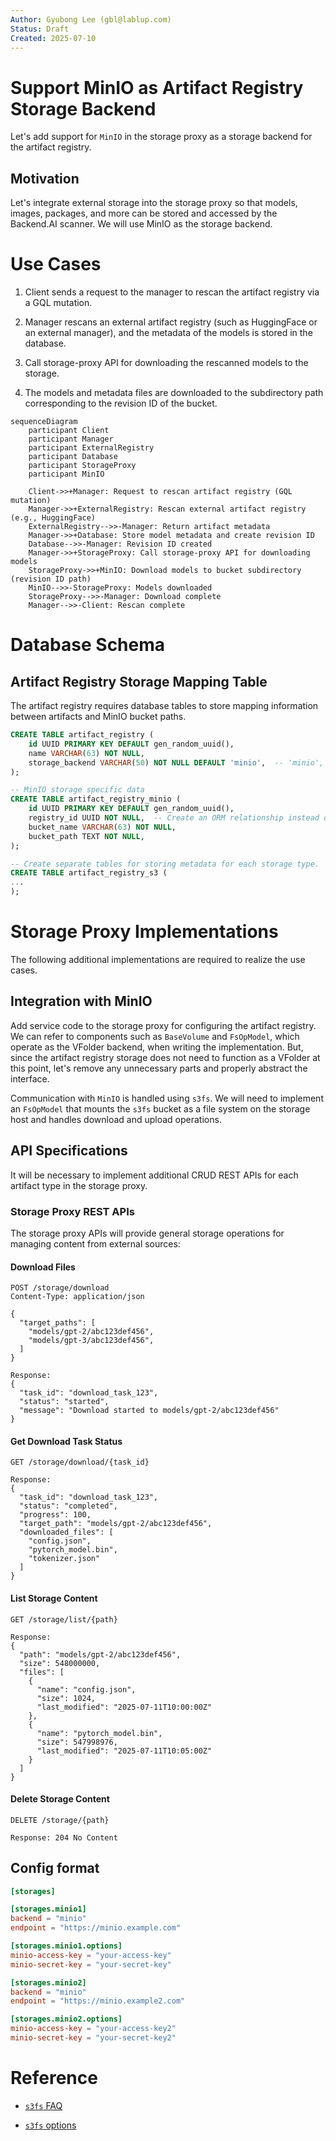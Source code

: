 ```yaml
---
Author: Gyubong Lee (gbl@lablup.com)
Status: Draft
Created: 2025-07-10
---
```


# Support MinIO as Artifact Registry Storage Backend

Let's add support for `MinIO` in the storage proxy as a storage backend for the artifact registry.

## Motivation

Let's integrate external storage into the storage proxy so that models, images, packages, and more can be stored and accessed by the Backend.AI scanner. We will use MinIO as the storage backend.

# Use Cases

1. Client sends a request to the manager to rescan the artifact registry via a GQL mutation.

2. Manager rescans an external artifact registry (such as HuggingFace or an external manager), and the metadata of the models is stored in the database.

3. Call storage-proxy API for downloading the rescanned models to the storage.

4. The models and metadata files are downloaded to the subdirectory path corresponding to the revision ID of the bucket.

```mermaid
sequenceDiagram
    participant Client
    participant Manager
    participant ExternalRegistry
    participant Database
    participant StorageProxy
    participant MinIO
    
    Client->>+Manager: Request to rescan artifact registry (GQL mutation)
    Manager->>+ExternalRegistry: Rescan external artifact registry (e.g., HuggingFace)
    ExternalRegistry-->>-Manager: Return artifact metadata
    Manager->>+Database: Store model metadata and create revision ID
    Database-->>-Manager: Revision ID created
    Manager->>+StorageProxy: Call storage-proxy API for downloading models
    StorageProxy->>+MinIO: Download models to bucket subdirectory (revision ID path)
    MinIO-->>-StorageProxy: Models downloaded
    StorageProxy-->>-Manager: Download complete
    Manager-->>-Client: Rescan complete
```

# Database Schema

## Artifact Registry Storage Mapping Table

The artifact registry requires database tables to store mapping information between artifacts and MinIO bucket paths.

```sql
CREATE TABLE artifact_registry (
    id UUID PRIMARY KEY DEFAULT gen_random_uuid(),
    name VARCHAR(63) NOT NULL,
    storage_backend VARCHAR(50) NOT NULL DEFAULT 'minio',  -- 'minio', 's3', etc.
);

-- MinIO storage specific data
CREATE TABLE artifact_registry_minio (
    id UUID PRIMARY KEY DEFAULT gen_random_uuid(),
    registry_id UUID NOT NULL,  -- Create an ORM relationship instead of a foreign key constraint.
    bucket_name VARCHAR(63) NOT NULL,
    bucket_path TEXT NOT NULL,
);

-- Create separate tables for storing metadata for each storage type.
CREATE TABLE artifact_registry_s3 (
...
);

```

# Storage Proxy Implementations

The following additional implementations are required to realize the use cases.

## Integration with MinIO

Add service code to the storage proxy for configuring the artifact registry.
We can refer to components such as `BaseVolume` and `FsOpModel`, which operate as the VFolder backend, when writing the implementation. But, since the artifact registry storage does not need to function as a VFolder at this point, let's remove any unnecessary parts and properly abstract the interface.

Communication with `MinIO` is handled using `s3fs`. We will need to implement an `FsOpModel` that mounts the `s3fs` bucket as a file system on the storage host and handles download and upload operations.

## API Specifications

It will be necessary to implement additional CRUD REST APIs for each artifact type in the storage proxy.

### Storage Proxy REST APIs

The storage proxy APIs will provide general storage operations for managing content from external sources:

#### Download Files
```
POST /storage/download
Content-Type: application/json

{
  "target_paths": [
    "models/gpt-2/abc123def456",
    "models/gpt-3/abc123def456",
  ]
}

Response:
{
  "task_id": "download_task_123",
  "status": "started",
  "message": "Download started to models/gpt-2/abc123def456"
}
```

#### Get Download Task Status
```
GET /storage/download/{task_id}

Response:
{
  "task_id": "download_task_123",
  "status": "completed",
  "progress": 100,
  "target_path": "models/gpt-2/abc123def456",
  "downloaded_files": [
    "config.json",
    "pytorch_model.bin",
    "tokenizer.json"
  ]
}
```

#### List Storage Content
```
GET /storage/list/{path}

Response:
{
  "path": "models/gpt-2/abc123def456",
  "size": 548000000,
  "files": [
    {
      "name": "config.json",
      "size": 1024,
      "last_modified": "2025-07-11T10:00:00Z"
    },
    {
      "name": "pytorch_model.bin",
      "size": 547998976,
      "last_modified": "2025-07-11T10:05:00Z"
    }
  ]
}
```

#### Delete Storage Content
```
DELETE /storage/{path}

Response: 204 No Content
```

## Config format

```toml
[storages]

[storages.minio1]
backend = "minio"
endpoint = "https://minio.example.com"

[storages.minio1.options]
minio-access-key = "your-access-key"
minio-secret-key = "your-secret-key"

[storages.minio2]
backend = "minio"
endpoint = "https://minio.example2.com"

[storages.minio2.options]
minio-access-key = "your-access-key2"
minio-secret-key = "your-secret-key2"
```

# Reference

- [`s3fs` FAQ](https://github.com/s3fs-fuse/s3fs-fuse/wiki/FAQ)

- [`s3fs` options](https://github.com/s3fs-fuse/s3fs-fuse/wiki/Fuse-Over-Amazon#options)
